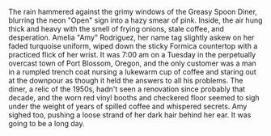 The rain hammered against the grimy windows of the Greasy Spoon Diner, blurring the neon "Open" sign into a hazy smear of pink. Inside, the air hung thick and heavy with the smell of frying onions, stale coffee, and desperation.  Amelia "Amy" Rodriguez, her name tag slightly askew on her faded turquoise uniform, wiped down the sticky Formica countertop with a practiced flick of her wrist.  It was 7:00 am on a Tuesday in the perpetually overcast town of Port Blossom, Oregon, and the only customer was a man in a rumpled trench coat nursing a lukewarm cup of coffee and staring out at the downpour as though it held the answers to all his problems. The diner, a relic of the 1950s, hadn't seen a renovation since probably that decade, and the worn red vinyl booths and checkered floor seemed to sigh under the weight of years of spilled coffee and whispered secrets. Amy sighed too, pushing a loose strand of her dark hair behind her ear. It was going to be a long day.
